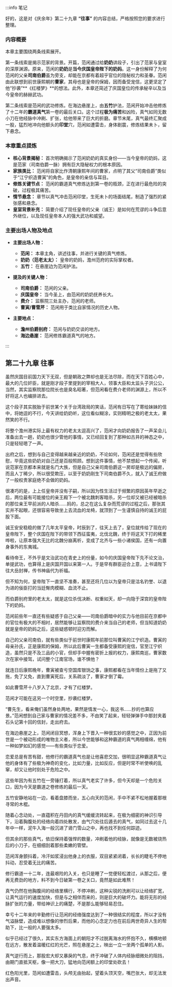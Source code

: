 :::info 笔记

好的，这是对《庆余年》第二十九章 **“往事”** 的内容总结，严格按照您的要求进行整理。

### **内容概要**

本章主要围绕两条线索展开。

第一条线索是揭示范家的背景。开篇，范闲通过给**奶奶**讲段子，引出了范家与皇室的深厚渊源。原来，范闲的**奶奶**是**当今庆国皇帝陛下的奶妈**。这一身份解释了为何范闲的父亲**司南伯爵**虽为旁支，却能在京都有着超乎官位的隐秘权力和圣眷。范闲由此联想到前世康熙朝的**曹家**，其母也是皇帝的保姆，因而备受宠信，这更坚定了他“抄袭”**《红楼梦》**的想法。此外，本章还简述了庆国皇位的传承秘辛以及当今皇帝的赫赫武功。

第二条线索是范闲的武功修炼。在海边悬崖上，由**五竹**护法，范闲开始冲击他修炼了十二年的**霸道真气**第一卷的最后关口。这个过程**极为痛苦**和凶险，真气如同无数小刀在他经脉中冲刷、扩张，给他带来了巨大的折磨。章节末尾，真气最终汇聚成一股，猛烈地冲向他额头的**印堂**穴，范闲如遭雷击，身体剧震，修炼结果未卜，留下悬念。

### **本章重点提炼**

*   **核心背景揭秘：** 首次明确揭示了范闲奶奶的真实身份——当今皇帝的奶妈，这是范家（司南伯爵一脉）拥有巨大隐秘权力的根本原因。
*   **家族类比：** 范闲将自家比作清朝康熙年间的曹家，点明了其父“司南伯爵”类似于“江宁织造曹寅”的角色，是皇帝的亲信与耳目。
*   **修炼关键节点：** 范闲的霸道真气修炼达到第一卷的瓶颈，正在进行最危险的突破，过程极其痛苦。
*   **情节悬念：** 章节以真气冲击范闲印堂，生死未卜的场面结尾，制造了强烈的紧张感和悬念。
*   **皇室背景补充：** 简要介绍了现任皇帝的父亲（诚王）是如何在荒谬的斗争后意外继位，以及现任皇帝本人的强大武功和威望。

### **主要出场人物及地点**

*   **主要出场人物：**
    *   **范闲：** 本章主角，讲述往事，并进行关键的真气修炼。
    *   **奶奶（范老太太）：** 皇帝的奶妈，澹州范府的实际掌权者。
    *   **五竹：** 在悬崖边为范闲护法。

*   **提及的关键人物：**
    *   **司南伯爵：** 范闲的父亲。
    *   **庆国皇帝：** 当今圣上，由范闲的奶奶抚养长大。
    *   **费介：** 监察院三处主办，范闲的老师。
    *   **曹寅/曹雪芹：** 范闲用于类比自家情况的历史人物。

*   **主要地点：**
    *   **澹州伯爵别府：** 范闲与奶奶交谈的地方。
    *   **海边悬崖：** 范闲修炼霸道真气的地方。

:::

## 第二十九章 **往事**

虽然庆国目前国力天下无双，但是朝政之弊却也是无法尽除，而在天下百姓心中，最大的几位奸臣，就是刚才段子里提到的宰相大人，领事大臣和太监头子洪公公，当然，其实监察院那位院长也是臭名昭著，但范闲看在费介老师的渊源上，所以不好将这人也编排进去。

这个段子其实脱胎于前世某个关于台湾政局的笑话，范闲有日写在了寄给妹妹的信中，将她逗的不行，今天讲给奶奶听，这位看似糊涂，实则精明之极的老太太，果然笑的不行。

将整个澹州港实际上最有权力的老太太逗高兴了，范闲才向奶奶报告了一声呆会儿准备出去一趟，奶奶也很少管他的事情，又已经回复到了那种如古井的神态之中，只是轻轻嗯了一声。

出府之后，想到与自己变得越来越亲近的奶奶，不论如何，范闲还是觉得有些欣慰，毕竟这些奶奶对自己还是百般照顾。想到这件事情，他不禁想起一个传闻，听说范家在京都本来就是名门大族，但是自己父亲司南伯爵这一房却是极远的偏房，而且人丁稀少，所以很受欺压，以至于奶奶刚生下司南伯爵不久，就入了诚王府做了一般权贵家庭绝不会做的奶妈。

很凑巧的是，上上任皇帝并没有子嗣，所以因为性生活过于频繁的原因英年早逝之后，两位最有可能接位的亲王殿下一个被北魏刺客暗杀，另一位却又被已经被暗杀的那位亲王早前派的人暗杀……妈的，总之在这么复杂而荒谬的过程之后，那张其实并不起眼，还很容易导致坐上去流血的龙椅，就顶到了一生谨慎自持的诚王的屁股下面。

诚王安安稳稳的做了几年太平皇帝，时辰到了，往天上去了，皇位就传给了现在的皇帝陛下，整个庆国在陛下的带领下西征蛮夷，北伐北魏，终于将这天下打的稀里哗啦，让原本强大无比的北魏分崩离析，变成了北齐与一些小诸侯国，还有一向置身事外的东夷城。

看待帝王，不外乎是文治武功在青史上的份量，如今的庆国皇帝陛下先不论文治，单提武功，也算得上是庆国开国以来第一人。于是早有群臣迎合上意，上书请陛下往大岳封禅，传书神庙代为祈福。

但不知为何，皇帝陛下一直坚不准奏，甚至还将几位以为皇帝只是沽名钓誉、以退为进的佞臣打的当廷臀肉模糊、血流不止。

而伯爵别府里的老太太，就是这位杀伐决断、权重如天，却一向隐于深宫的皇帝陛下的奶妈。

范闲前些年一直还有些疑惑于自己父亲——司南伯爵暗中的实力与他目前在京都中的官位有极大的不相衬，居然能够让监察院的费介来当自己的老师，但当知道奶奶就是皇帝的奶妈之后，这些疑惑顿时迎刃而解。

自己的父亲司南伯，就有些类似于前世时康熙年前那位叫曹寅的江宁织造。曹寅的母亲孙氏，正是康熙的保姆，所以此后曹寅一生都备受康熙的宠信，官至江宁织造，虽然只是不及三品的小官，但却手中握有密折上报的权力，康熙南巡，曹家数次在家中接驾，试问整个江南官场，谁不惧他？

就连日后康熙晚年，曹寅被查亏空国库银饷之事，康熙都看在当年情份上是拖了又拖，免了又免，直到曹寅死后，关系疏淡了，曹家才倒了霉。

如此曹雪芹十八岁入了北京，才有了红楼梦。

范闲才可能在这另一个时空里，抄袭红楼梦。

“曹先生，看来俺们虽然身处两地，果然是情发一心，我这书……抄的也算应景。”范闲想到自己家与曹家的情况差不多，不由笑了起来，轻轻弹弹手中那封夹着石头记第十回的信封，走出府去。

在海边悬崖之上，范闲闭目冥想，浑身上下晋入一种很玄妙的感觉之中，正因为前世是一个被动形成的唯物主义者，所以今世能够和这种霸道的真气两相缠绵，他有一种如梦如幻的感觉——有些类似于恋爱。

恋爱总是有苦有甜，他修行的霸道真气也是让他喜悲交加，很明显这种霸道真气让他的身体有了些极为神奇的变化，比如力量，比如反应，但是时常不听使唤的乱窜，却又让他时刻处于危险之中。

这些年因为有五竹在一旁锤打着，所以真气老实了许多，但今天却是一个危险关口，因为今天是霸道之卷修练的最后一天。

五竹安静地站在一边，看着盘膝而坐，五心向天的范闲，手中不紧不松地握着那根寻常的木棍。

随着心念动处，一直蕴积在丹田内的真气缓缓流转起来，在极为细密的神识引导下，沿着胸腹处的经络向着四处散发，由气穴处往后遁去的真气，如同过去这十几年中一样，泥牛入海一般沉进了肾门雪山之中，再也找不到任何踪迹。

但其余的那些真气，依旧保持着强悍的数量，冲刷着他的经脉，就像是无数被烧热后的小刀子，在细细刮着那些柔嫩的管壁。

范闲浑身颤抖着，冷汗如浆浸出他身上的衣服，双目紧紧闭着，长长的睫毛不停地抖动，忍受着无比的痛苦。

修行霸道一十二年，连最艰险的入关，也只是睡了一觉便轻松渡过，从那之后，便再无费劲的地方，料不到今日破第一卷之关口，竟然是如此难熬！

真气仍然在他胸腹间的经络里横行，不停冲刷，这种尖锐的洗刷可以让经络扩宽，让真气运行的速度加快，但是与之相伴而来的，则是巨大的破坏力。能将无形的经脉扩张的力量，带给神识上的痛楚，不是那么能够轻易忍住。

幸亏十二年来的辛勤修行让范闲的经络强度达到了一种很结实的程度，所以才没有气溢脉壁，造成难以想像的惨烈后果，而他的心念定力也在前后两世奇异人生的帮助下，比一般的人要强太多。

似乎已经过了很久，其实东方海面上的朝阳才不过脱离海水的怀抱不久，横横地顿在远方，散发着温暖红红的光芒，照在悬崖之上，映出一立一坐两个孤单的人影。

真气逆行而上，那股宏大却又暴戾的气息，终于冲破了人体内经脉细微处的阻挡，由期门直抵天枢，像一把大刀，猛地向范闲额上的印堂处砍去！

红色阳光里，范闲如遭雷击，头颅无由抬起，望着头顶天空，嘴巴张大，却无法发出声音。

